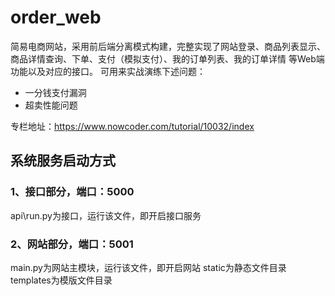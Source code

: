 # order_web
简易电商网站，采用前后端分离模式构建，完整实现了网站登录、商品列表显示、商品详情查询、下单、支付（模拟支付）、我的订单列表、我的订单详情 等Web端功能以及对应的接口。
可用来实战演练下述问题：
- 一分钱支付漏洞
- 超卖性能问题

专栏地址：https://www.nowcoder.com/tutorial/10032/index

## 系统服务启动方式
### 1、接口部分，端口：5000
  api\run.py为接口，运行该文件，即开启接口服务

### 2、网站部分，端口：5001
  main.py为网站主模块，运行该文件，即开启网站
  static为静态文件目录
  templates为模版文件目录

  
